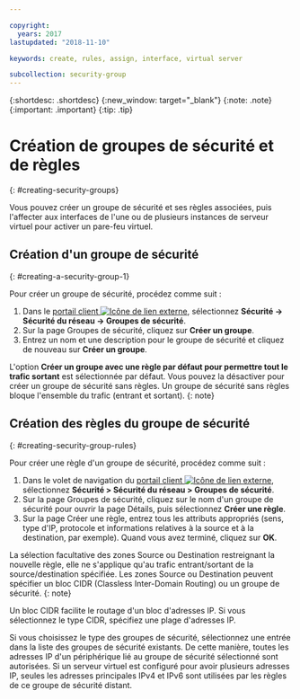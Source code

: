 ```yaml
---

copyright:
  years: 2017
lastupdated: "2018-11-10"

keywords: create, rules, assign, interface, virtual server

subcollection: security-group
---
```


{:shortdesc: .shortdesc}
{:new_window: target="_blank"}
{:note: .note}
{:important: .important}
{:tip: .tip}


# Création de groupes de sécurité et de règles
{: #creating-security-groups}

Vous pouvez créer un groupe de sécurité et ses règles associées, puis l'affecter aux interfaces de l'une ou de plusieurs instances de serveur virtuel pour activer un pare-feu virtuel.

## Création d'un groupe de sécurité
{: #creating-a-security-group-1}

Pour créer un groupe de sécurité, procédez comme suit :

1. Dans le [portail client ![Icône de lien externe](../../icons/launch-glyph.svg "Icône de lien externe")](https://control.softlayer.com/), sélectionnez **Sécurité -> Sécurité du réseau -> Groupes de sécurité**.
2. Sur la page Groupes de sécurité, cliquez sur **Créer un groupe**.
3. Entrez un nom et une description pour le groupe de sécurité et cliquez de nouveau sur **Créer un groupe**.

L'option **Créer un groupe avec une règle par défaut pour permettre tout le trafic sortant** est sélectionnée par défaut. Vous pouvez la désactiver pour créer un groupe de sécurité sans règles. Un groupe de sécurité sans règles bloque l'ensemble du trafic (entrant et sortant).
{: note}

## Création des règles du groupe de sécurité
{: #creating-security-group-rules}

Pour créer une règle d'un groupe de sécurité, procédez comme suit :

1. Dans le volet de navigation du [portail client ![Icône de lien externe](../../icons/launch-glyph.svg "Icône de lien externe")](https://control.softlayer.com/), sélectionnez **Sécurité > Sécurité du réseau > Groupes de sécurité**.
2. Sur la page Groupes de sécurité, cliquez sur le nom d'un groupe de sécurité pour ouvrir la page Détails, puis sélectionnez **Créer une règle**.
3. Sur la page Créer une règle, entrez tous les attributs appropriés (sens, type d'IP, protocole et informations relatives à la source et à la destination, par exemple). Quand vous avez terminé, cliquez sur **OK**.

La sélection facultative des zones Source ou Destination restreignant la nouvelle règle, elle ne s'applique qu'au trafic entrant/sortant de la source/destination spécifiée. Les zones Source ou Destination peuvent spécifier un bloc CIDR (Classless Inter-Domain Routing) ou un groupe de sécurité.
{: note}

Un bloc CIDR facilite le routage d'un bloc d'adresses IP.  Si vous sélectionnez le type CIDR, spécifiez une plage d'adresses IP.

Si vous choisissez le type des groupes de sécurité, sélectionnez une entrée dans la liste des groupes de sécurité existants. De cette manière, toutes les adresses IP d'un périphérique lié au groupe de sécurité sélectionné sont autorisées. Si un serveur virtuel est configuré pour avoir plusieurs adresses IP, seules les adresses principales IPv4 et IPv6 sont utilisées par les règles de ce groupe de sécurité distant.
